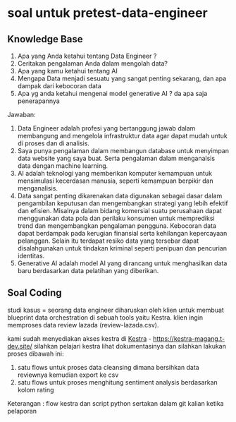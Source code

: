 # soal untuk pretest-data-engineer

## Knowledge Base
1. Apa yang Anda ketahui tentang Data Engineer ?
2. Ceritakan pengalaman Anda dalam mengolah data?
3. Apa yang kamu ketahui tentang AI
4. Mengapa Data menjadi sesuatu yang sangat penting sekarang, dan apa dampak dari kebocoran data
5. Apa yg anda ketahui mengenai model generative AI ? da apa saja penerapannya

Jawaban:

1. Data Engineer adalah profesi yang bertanggung jawab dalam membangung and mengelola infrastruktur data agar dapat mudah untuk di proses dan di analisis.
2. Saya punya pengalaman dalam membangun database untuk menyimpan data website yang saya buat. Serta pengalaman dalam menganalsis data dengan machine learning.
3. AI adalah teknologi yang memberikan komputer kemampuan untuk mensimulasi kecerdasan manusia, seperti kemampuan berpikir dan menganalisis. 
4. Data sangat penting dikarenakan data digunakan sebagai dasar dalam pengambilan keputusan  dan mengembangkan strategi yang lebih efektif dan efisien. Misalnya dalam bidang komersial suatu perusahaan dapat menggunakan data pola dan perilaku konsumen untuk memprediksi trend dan mengembangkan pengalaman pengguna.
Kebocoran data dapat berdampak pada kerugian finansial serta kehilangan kepercayaan pelanggan. Selain itu terdapat resiko data yang tersebar dapat disalahgunakan untuk tindakan kriminal seperti penipuan dan pencurian identitas.
5. Generative AI adalah model AI yang dirancang untuk menghasilkan data baru berdasarkan data pelatihan yang diberikan.

## Soal Coding
studi kasus = 
seorang data engineer diharuskan oleh klien untuk membuat
blueprint data orchestration di sebuah tools yaitu Kestra.
klien ingin memproses data review lazada (review-lazada.csv).

kami sudah menyediakan akses kestra di
[Kestra](https://kestra-magang.t-dev.site/) - https://kestra-magang.t-dev.site/ 
silahkan pelajari kestra lihat dokumentasinya 
dan silahkan lakukan proses dibawah ini:

1. satu flows untuk proses data cleansing dimana bersihkan data reviewnya kemudian export ke csv
2. satu flows untuk proses menghitung sentiment analysis berdasarkan kolom rating

Keterangan :
flow kestra dan script python sertakan dalam git kalian ketika pelaporan
